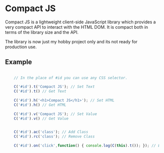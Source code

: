 # Compact JS

Compact JS is a lightweight client-side JavaScript library which provides a very compact API to interact with the HTML DOM. It is compact both in terms of the library size and the API.  

The library is now just my hobby project only and its not ready for production use.

## Example 

```javascript
    
    // In the place of #id you can use any CSS selector. 
    
    C('#id').t('Compact JS'); // Set Text
    C('#id').t() // Get Text
    
    C('#id').h('<h1>Compact JS</h1>'); // Set HTML
    C('#id').h() // Get HTML
    
    C('#id').v('Compact JS'); // Set Value
    C('#id').v() // Get Value
    
    
    C('#id').ac('class'); // Add Class
    C('#id').rc('class'); // Remove Class
    
    C('#id').on('click',function() { console.log(C(this).t()); }); // Event Handling
    
 ```
